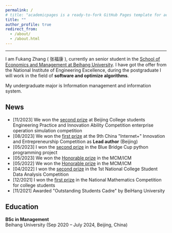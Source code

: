 ```yaml
---
permalink: /
# title: "academicpages is a ready-to-fork GitHub Pages template for academic personal websites"
title: ""
author_profile: true
redirect_from: 
  - /about/
  - /about.html
---
```

------
I am Fukang Zhang ( 张福康 ), currently an senior student in the [School of Economics and Management at Beihang University](https://sem.buaa.edu.cn/). I have got the offer from the National Institute of Engineering Excellence, during the postgraduate I will work in the field of __software and optimize algorithms__.

My undergraduate major is Information management and information system.

News
------
* [11/2023] We won the [second prize](https://news.buaa.edu.cn/info/1002/60376.htm)  at Beijing College students Engineering Practice and Innovation Ability Competition enterprise operation simulation competition
* [08/2023] We won the [first prize](http://jw.beijing.gov.cn/gjc/tzgg_15688/202308/t20230808_3218310.html) at the 9th China "Internet+" Innovation and Entrepreneurship Competition as __Lead author__ (Beijing) 
* [05/2023] I won the [second prize](https://buaazfk.github.io/images/BlueBridgeCup.png) in the Blue Bridge Cup python programming project
* [05/2023] We won the [Honorable prize](https://buaazfk.github.io/images/23MCM.png) in the MCM/ICM
* [05/2022] We won the [Honorable prize](https://buaazfk.github.io/images/22MCM.png) in the MCM/ICM
* [04/2022] I won the [second prize](https://buaazfk.github.io/images/DataAnalysis.png) in the 1st National College Student Data Analysis Competition
* [12/2021] I won the [first prize](https://buaazfk.github.io/images/MathMatics.png) in the National Mathematics Competition for college students
* [11/2021] Awarded "Outstanding Students Cadre" by BeiHang University


Education
------
__BSc in Management__ <br>Beihang University (Sep 2020 – July 2024, Beijing, China)
